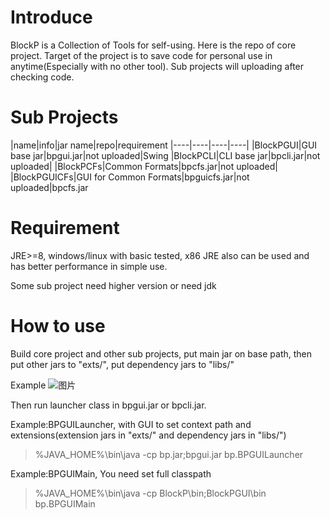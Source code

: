 # Introduce
BlockP is a Collection of Tools for self-using. Here is the repo of core project. Target of the project is to save code for personal use in anytime(Especially with no other tool).
Sub projects will uploading after checking code.

# Sub Projects
|name|info|jar name|repo|requirement
|----|----|----|----|
|BlockPGUI|GUI base jar|bpgui.jar|not uploaded|Swing
|BlockPCLI|CLI base jar|bpcli.jar|not uploaded|
|BlockPCFs|Common Formats|bpcfs.jar|not uploaded|
|BlockPGUICFs|GUI for Common Formats|bpguicfs.jar|not uploaded|bpcfs.jar

# Requirement
JRE>=8, windows/linux with basic tested, x86 JRE also can be used and has better performance in simple use.

Some sub project need higher version or need jdk

# How to use
Build core project and other sub projects, put main jar on base path, then put other jars to "exts/", put dependency jars to "libs/"  

Example
![图片](https://github.com/user-attachments/assets/afead8ee-6fc5-47ca-9647-577fdd68e234)

Then run launcher class in bpgui.jar or bpcli.jar. 

Example:BPGUILauncher, with GUI to set context path and extensions(extension jars in "exts/" and dependency jars in "libs/")
> %JAVA_HOME%\bin\java -cp bp.jar;bpgui.jar bp.BPGUILauncher

Example:BPGUIMain, You need set full classpath
> %JAVA_HOME%\bin\java -cp BlockP\bin;BlockPGUI\bin bp.BPGUIMain

